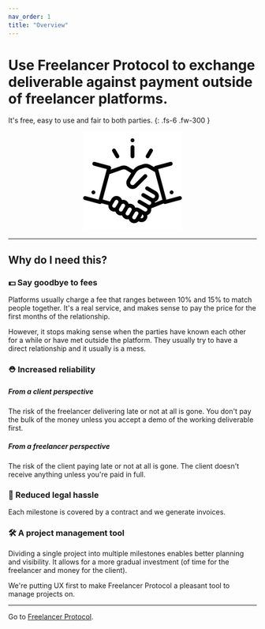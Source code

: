 ```yaml
---
nav_order: 1
title: "Overview"
---
```


# Use Freelancer Protocol to exchange deliverable against payment outside of freelancer platforms.

It's free, easy to use and fair to both parties.
{: .fs-6 .fw-300 }

 <p align="center">
  <img src="/images/logo.png" alt="accessibility text">
</p>

---

## Why do I need this?

### 💵 Say goodbye to fees

Platforms usually charge a fee that ranges between 10% and 15% to match people together. It's a real service, and makes sense to pay the price for the first months of the relationship.

However, it stops making sense when the parties have known each other for a while or have met outside the platform. They usually try to have a direct relationship and it usually is a mess.

### ⛑ Increased reliability

<!-- 🔒 -->

##### From a client perspective

The risk of the freelancer delivering late or not at all is gone. You don't pay the bulk of the money unless you accept a demo of the working deliverable first.

##### From a freelancer perspective

The risk of the client paying late or not at all is gone. The client doesn't receive anything unless you're paid in full.

<!-- ##### For both parties -->

### 📜 Reduced legal hassle

Each milestone is covered by a contract and we generate invoices.

### 🛠 A project management tool

<!-- ☀️🖥🔦 -->

Dividing a single project into multiple milestones enables better planning and visibility. It allows for a more gradual investment (of time for the freelancer and money for the client).

We're putting UX first to make Freelancer Protocol a pleasant tool to manage projects on.

---

Go to [Freelancer Protocol](https://www.freelancerprotocol.com/).

<!-- ![GitHub Logo](/images/logo.png) -->
